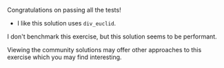 Congratulations on passing all the tests!

 * I like this solution uses `div_euclid`.

I don't benchmark this exercise, but this solution seems to be performant.

Viewing the community solutions may offer other approaches to this exercise
which you may find interesting.
